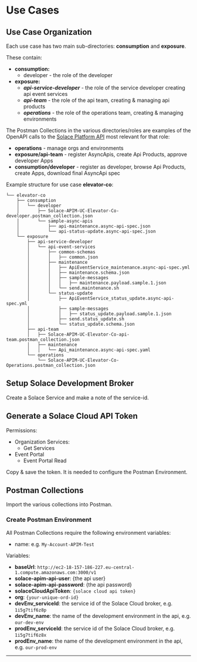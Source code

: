 # Use Cases

## Use Case Organization

Each use case has two main sub-directories: **consumption** and **exposure**.

These contain:
* **consumption:**
  - developer - the role of the developer
* **exposure:**
  - _**api-service-developer**_ - the role of the service developer creating api event services
  - _**api-team**_ - the role of the api team, creating & managing api products
  - _**operations**_ - the role of the operations team, creating & managing environments

The Postman Collections in the various directories/roles are examples of the OpenAPI calls to the
[Solace Platform API](http://ec2-18-157-186-227.eu-central-1.compute.amazonaws.com:3000/api-explorer/#/)
most relevant for that role:
- **operations** - manage orgs and environments
- **exposure/api-team** - register AsyncApis, create Api Products, approve developer Apps
- **consumption/developer** - register as developer, browse Api Products, create Apps, download final AsyncApi spec

Example structure for use case **elevator-co**:

````
└── elevator-co
    ├── consumption
    │   └── developer
    │       ├── Solace-APIM-UC-Elevator-Co-developer.postman_collection.json
    │       └── sample-async-apis
    │           ├── api-maintenance.async-api-spec.json
    │           └── api-status-update.async-api-spec.json
    └── exposure
        ├── api-service-developer
        │   └── api-event-services
        │       ├── common-schemas
        │       │   ├── common.json
        │       ├── maintenance
        │       │   ├── ApiEventService_maintenance.async-api-spec.yml
        │       │   ├── maintenance.schema.json
        │       │   ├── sample-messages
        │       │   │   ├── maintenance.payload.sample.1.json
        │       │   └── send.maintenance.sh
        │       └── status-update
        │           ├── ApiEventService_status_update.async-api-spec.yml
        │           ├── sample-messages
        │           │   ├── status_update.payload.sample.1.json
        │           ├── send.status_update.sh
        │           └── status_update.schema.json
        ├── api-team
        │   ├── Solace-APIM-UC-Elevator-Co-api-team.postman_collection.json
        │   ├── maintenance
        │   │   └── Api_maintenance.async-api-spec.yaml
        └── operations
            └── Solace-APIM-UC-Elevator-Co-Operations.postman_collection.json
````

## Setup Solace Development Broker

Create a Solace Service and make a note of the service-id.

## Generate a Solace Cloud API Token

Permissions:
  - Organization Services:
    - Get Services
  - Event Portal
    - Event Portal Read

Copy & save the token. It is needed to configure the Postman Environment.

## Postman Collections

Import the various collections into Postman.

### Create Postman Environment

All Postman Collections require the following environment variables:

  - name: e.g. `My-Account-APIM-Test`

Variables:
- **baseUrl**: `http://ec2-18-157-186-227.eu-central-1.compute.amazonaws.com:3000/v1`
- **solace-apim-api-user**: {the api user}
- **solace-apim-api-password**: {the api password}
- **solaceCloudApiToken**: `{solace cloud api token}`
- **org**: `{your-unique-ord-id}`
- **devEnv_serviceId**: the service id of the Solace Cloud broker, e.g. `1i5g7tif6z8p`
- **devEnv_name**: the name of the development environment in the api, e.g. `our-dev-env`
- **prodEnv_serviceId**: the service id of the Solace Cloud broker, e.g. `1i5g7tif6z8x`
- **prodEnv_name**: the name of the development environment in the api, e.g. `our-prod-env`



---
